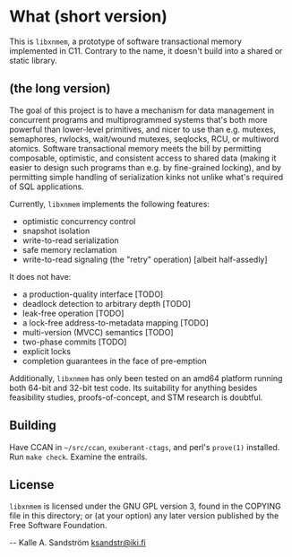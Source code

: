 
What (short version)
====================

This is `libxnmem`, a prototype of software transactional memory implemented in
C11. Contrary to the name, it doesn't build into a shared or static library.


(the long version)
------------------

The goal of this project is to have a mechanism for data management in
concurrent programs and multiprogrammed systems that's both more powerful than
lower-level primitives, and nicer to use than e.g. mutexes, semaphores,
rwlocks, wait/wound mutexes, seqlocks, RCU, or multiword atomics. Software
transactional memory meets the bill by permitting composable, optimistic, and
consistent access to shared data (making it easier to design such programs than
e.g. by fine-grained locking), and by permitting simple handling of
serialization kinks not unlike what's required of SQL applications.

Currently, `libxnmem` implements the following features:

  - optimistic concurrency control
  - snapshot isolation
  - write-to-read serialization
  - safe memory reclamation
  - write-to-read signaling (the "retry" operation) [albeit half-assedly]

It does not have:

  - a production-quality interface [TODO]
  - deadlock detection to arbitrary depth [TODO]
  - leak-free operation [TODO]
  - a lock-free address-to-metadata mapping [TODO]
  - multi-version (MVCC) semantics [TODO]
  - two-phase commits [TODO]
  - explicit locks
  - completion guarantees in the face of pre-emption

Additionally, `libxnmem` has only been tested on an amd64 platform running both
64-bit and 32-bit test code. Its suitability for anything besides feasibility
studies, proofs-of-concept, and STM research is doubtful.


Building
--------

Have CCAN in `~/src/ccan`, `exuberant-ctags`, and perl's `prove(1)` installed.
Run `make check`. Examine the entrails.


License
-------

`libxnmem` is licensed under the GNU GPL version 3, found in the COPYING file
in this directory; or (at your option) any later version published by the Free
Software Foundation.


  -- Kalle A. Sandström <ksandstr@iki.fi>
